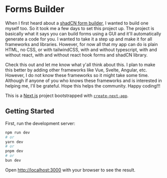 # Forms Builder
When I first heard about a [shadCN form builder](https://www.shadcn-form.com/), I wanted to build one myself too. So it took me a few days to set this project up. The project is basically what it says you can build forms using a GUI and it'll automatically generate a code for you. I wanted to take it a step up and make it for all frameworks and libraries. However, for now all that my app can do is plain HTML, no CSS, or with tailwindCSS, with and without typescript, with and without react, with and without react hook forms and shadCN library.

Check this out and let me know what y'all think about this. I plan to make this better by adding other frameworks like Vue, Svelte, Angular, etc. However, I do not know these frameworks so it might take some time. Although if anyone of you who knows these frameworks and is interested in helping me, I'll be grateful. Hope this helps the community. Happy coding!!!







This is a [Next.js](https://nextjs.org) project bootstrapped with [`create-next-app`](https://nextjs.org/docs/app/api-reference/cli/create-next-app).

## Getting Started

First, run the development server:

```bash
npm run dev
# or
yarn dev
# or
pnpm dev
# or
bun dev
```

Open [http://localhost:3000](http://localhost:3000) with your browser to see the result.
